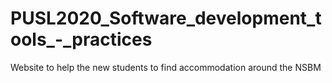 # PUSL2020_Software_development_tools_-_practices
Website to help the new students to find accommodation around the NSBM
